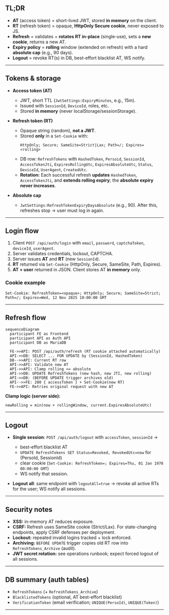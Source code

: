 ## TL;DR

- **AT** (access token) = short-lived JWT, stored **in memory** on the client.
- **RT** (refresh token) = opaque, **HttpOnly Secure cookie**, never exposed to JS.
- **Refresh** = validates + **rotates RT in-place** (single-use), sets a **new cookie**, returns a new AT.
- **Expiry policy** = **rolling** window (extended on refresh) with a hard **absolute cap** (e.g., 90 days).
- **Logout** = revoke RT(s) in DB, best-effort blacklist AT, WS notify.

---

## Tokens & storage

- **Access token (AT)**

  - JWT, short TTL (`JwtSettings:ExpiryMinutes`, e.g., 15m).
  - Issued with `SessionId`, `DeviceId`, roles, etc.
  - Stored **in memory** (never localStorage/sessionStorage).

- **Refresh token (RT)**

  - Opaque string (random), **not a JWT**.
  - Stored **only** in a `Set-Cookie` with:
    ```
    HttpOnly; Secure; SameSite=Strict|Lax; Path=/; Expires=<rolling>
    ```
  - DB row: `RefreshTokens` with `HashedToken`, `Persoid`, `SessionId`, `AccessTokenJti`, `ExpiresRollingUtc`, `ExpiresAbsoluteUtc`, `Status`, `DeviceId`, `UserAgent`, `CreatedUtc`.
  - **Rotation:** Each successful refresh **updates** `HashedToken`, `AccessTokenJti`, and **extends rolling expiry**; the **absolute expiry never increases**.

- **Absolute cap**

  - `JwtSettings:RefreshTokenExpiryDaysAbsolute` (e.g., 90). After this, refreshes stop → user must log in again.

---

## Login flow

1. Client `POST /api/auth/login` with `email`, `password`, `captchaToken`, `deviceId`, `userAgent`.
2. Server validates credentials, lockout, CAPTCHA.
3. Server issues **AT** and **RT** (new `SessionId`).
4. **RT** returned via `Set-Cookie` (HttpOnly, Secure, SameSite, Path, Expires).
5. **AT + user** returned in JSON. Client stores AT **in memory** only.

### Cookie example

```
Set-Cookie: RefreshToken=<opaque>; HttpOnly; Secure; SameSite=Strict; Path=/; Expires=Wed, 12 Nov 2025 10:00:00 GMT
```

---

## Refresh flow

```mermaid
sequenceDiagram
  participant FE as Frontend
  participant API as Auth API
  participant DB as MariaDB

  FE->>API: POST /api/auth/refresh (RT cookie attached automatically)
  API->>DB: SELECT ... FOR UPDATE by (SessionId, HashedToken)
  DB-->>API: Current RT row
  API->>API: Validate new AT
  API->>API: Clamp rolling <= absolute
  API->>DB: UPDATE RefreshTokens (new hash, new JTI, new rolling)
  API->>DB: (BEFORE UPDATE trigger archives old)
  API-->>FE: 200 { accessToken } + Set-Cookie(new RT)
  FE->>API: Retries original request with new AT

```

**Clamp logic (server side):**

```
newRolling = min(now + rollingWindow, current.ExpiresAbsoluteUtc)
```

---

## Logout

- **Single session**: `POST /api/auth/logout` with `accessToken`, `sessionId` →

  - best-effort blacklist AT
  - `UPDATE RefreshTokens SET Status=Revoked, RevokedUtc=now` for (PersoId, SessionId)
  - clear cookie (`Set-Cookie: RefreshToken=; Expires=Thu, 01 Jan 1970 00:00:00 GMT`)
  - WS notify that session.

- **Logout all**: same endpoint with `logoutAll=true` → revoke all active RTs for the user; WS notify all sessions.

---

## Security notes

- **XSS:** in-memory AT reduces exposure.
- **CSRF:** Refresh uses SameSite cookie (Strict/Lax). For state-changing endpoints, apply CSRF defenses per deployment.
- **Lockout:** repeated invalid logins tracked + lock enforced.
- **Archiving:** `BEFORE UPDATE` trigger copies old RT row into `RefreshTokens_Archive` (audit).
- **JWT secret rotation:** see operations runbook; expect forced logout of all sessions.

---

## DB summary (auth tables)

- `RefreshTokens` (+ `RefreshTokens_Archive`)
- `BlacklistedTokens` (optional, AT best-effort blacklist)
- `VerificationToken` (email verification; `UNIQUE(PersoId)`, `UNIQUE(Token)`)

---
